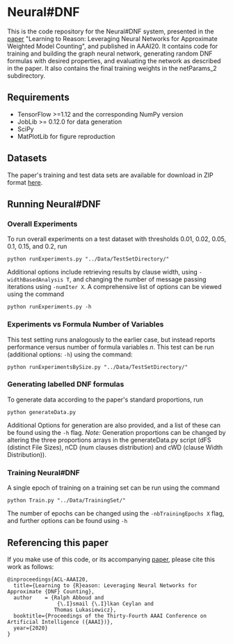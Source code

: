 # Neural#DNF
This is the code repository for the Neural#DNF system, presented in the [paper](https://arxiv.org/pdf/1904.02688.pdf) "Learning to Reason: Leveraging Neural Networks for Approximate Weighted Model Counting", and published in AAAI20. It contains code for training and building the graph neural network, generating random DNF formulas with desired properties, and evaluating the network as described in the paper. It also contains the final training weights in the netParams_2 subdirectory.

## Requirements
- TensorFlow >=1.12 and the corresponding NumPy version
- JobLib >= 0.12.0 for data generation
- SciPy
- MatPlotLib for figure reproduction

## Datasets
The paper's training and test data sets are available for download in ZIP format [here](https://drive.google.com/open?id=1Xi-qJTxBJEXGYcsrZXisjJ2eDLBQRxSf).

## Running Neural#DNF

### Overall Experiments
To run overall experiments on a test dataset with thresholds 0.01, 0.02, 0.05, 0.1, 0.15, and 0.2, run 

```python runExperiments.py "../Data/TestSetDirectory/"``` 

Additional options include retrieving results by clause width, using `-widthBasedAnalysis T`, and changing the number of message passing iterations using `-numIter X`. A comprehensive list of options can be viewed using the command 

```python runExperiments.py -h```

### Experiments vs Formula Number of Variables
This test setting runs analogously to the earlier case, but instead reports performance versus number of formula variables *n*. This test can be run (additional options: `-h`) using the command:  

```python runExperimentsBySize.py "../Data/TestSetDirectory/"``` 

### Generating labelled DNF formulas
To generate data according to the paper's standard proportions, run  

```python generateData.py```

Additional Options for generation are also provided, and a list of these can be found using the `-h` flag.
*Note:* Generation proportions can be changed by altering the three proportions arrays in the generateData.py script (dFS (distinct File Sizes), nCD (num clauses distribution) and cWD (clause Width Distribution)).

### Training Neural#DNF
A single epoch of training on a training set can be run using the command

```python Train.py "../Data/TrainingSet/"```

The number of epochs can be changed using the `-nbTrainingEpochs X` flag, and further options can be found using `-h`

## Referencing this paper
If you make use of this code, or its accompanying [paper](https://arxiv.org/pdf/1904.02688.pdf), please cite this work as follows:

```
@inproceedings{ACL-AAAI20,
  title={Learning to {R}eason: Leveraging Neural Networks for Approximate {DNF} Counting},
  author    = {Ralph Abboud and
                {\.I}smail {\.I}lkan Ceylan and
               Thomas Lukasiewicz},
  booktitle={Proceedings of the Thirty-Fourth AAAI Conference on Artificial Intelligence ({AAAI})},
  year={2020}
}
```

